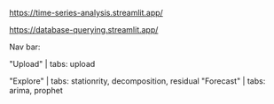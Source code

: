 https://time-series-analysis.streamlit.app/

https://database-querying.streamlit.app/



Nav bar:

"Upload" | tabs: upload

"Explore" | tabs: stationrity, decomposition, residual
"Forecast" | tabs: arima, prophet

